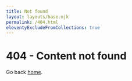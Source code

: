 ```yaml
---
title: Not found
layout: layouts/base.njk
permalink: /404.html
eleventyExcludeFromCollections: true
---
```


# 404 - Content not found

Go back <a href="{{ '/' | url }}">home</a>.